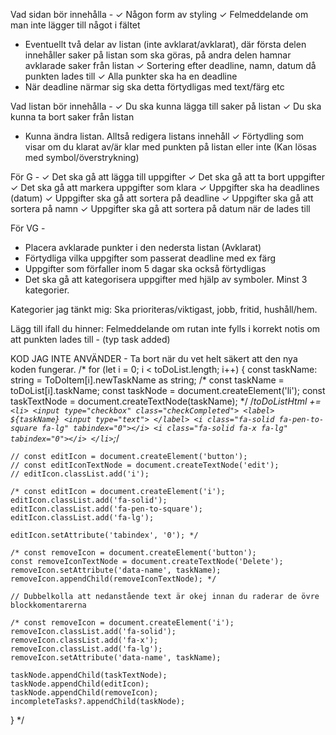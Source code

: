 Vad sidan bör innehålla - 
✓ Någon form av styling
✓ Felmeddelande om man inte lägger till något i fältet
- Eventuellt två delar av listan (inte avklarat/avklarat), där första delen innehåller saker på listan som ska göras, på andra delen hamnar avklarade saker från listan
✓ Sortering efter deadline, namn, datum då punkten lades till
✓ Alla punkter ska ha en deadline
- När deadline närmar sig ska detta förtydligas med text/färg etc


Vad listan bör innehålla -
✓ Du ska kunna lägga till saker på listan
✓ Du ska kunna ta bort saker från listan
- Kunna ändra listan. Alltså redigera listans innehåll
✓ Förtydling som visar om du klarat av/är klar med punkten på listan eller inte (Kan lösas med symbol/överstrykning)

För G -
✓ Det ska gå att lägga till uppgifter
✓ Det ska gå att ta bort uppgifter
✓ Det ska gå att markera uppgifter som klara
✓ Uppgifter ska ha deadlines (datum)
✓ Uppgifter ska gå att sortera på deadline
✓ Uppgifter ska gå att sortera på namn
✓ Uppgifter ska gå att sortera på datum när de lades till

För VG -
- Placera avklarade punkter i den nedersta listan (Avklarat)
- Förtydliga vilka uppgifter som passerat deadline med ex färg
- Uppgifter som förfaller inom 5 dagar ska också förtydligas
- Det ska gå att kategorisera uppgifter med hjälp av symboler. Minst 3 kategorier.

Kategorier jag tänkt mig: Ska prioriteras/viktigast, jobb, fritid, hushåll/hem.


Lägg till ifall du hinner:
Felmeddelande om rutan inte fylls i korrekt
notis om att punkten lades till - (typ task added)


KOD JAG INTE ANVÄNDER - Ta bort när du vet helt säkert att den nya koden fungerar.
/* for (let i = 0; i < toDoList.length; i++) {
    const taskName: string = ToDoItem[i].newTaskName as string;
    /* const taskName = toDoList[i].taskName;
    const taskNode = document.createElement('li');
    const taskTextNode = document.createTextNode(taskName); */
    /*toDoListHtml += `
    <li>
      <input type="checkbox" class="checkCompleted">
      <label>
        ${taskName}
        <input type="text">
      </label>
      <i class="fa-solid fa-pen-to-square fa-lg" tabindex="0"></i>
      <i class="fa-solid fa-x fa-lg" tabindex="0"></i>
    </li> `;*/

    // const editIcon = document.createElement('button');
    // const editIconTextNode = document.createTextNode('edit');
    // editIcon.classList.add('i');

    /* const editIcon = document.createElement('i');
    editIcon.classList.add('fa-solid');
    editIcon.classList.add('fa-pen-to-square');
    editIcon.classList.add('fa-lg');

    editIcon.setAttribute('tabindex', '0'); */

    /* const removeIcon = document.createElement('button');
    const removeIconTextNode = document.createTextNode('Delete');
    removeIcon.setAttribute('data-name', taskName);
    removeIcon.appendChild(removeIconTextNode); */

    // Dubbelkolla att nedanstående text är okej innan du raderar de övre blockkomentarerna

    /* const removeIcon = document.createElement('i');
    removeIcon.classList.add('fa-solid');
    removeIcon.classList.add('fa-x');
    removeIcon.classList.add('fa-lg');
    removeIcon.setAttribute('data-name', taskName);

    taskNode.appendChild(taskTextNode);
    taskNode.appendChild(editIcon);
    taskNode.appendChild(removeIcon);
    incompleteTasks?.appendChild(taskNode); 
  } */
